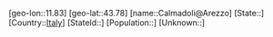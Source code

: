 ﻿---
location: [43.78,11.83]
type: City
tags:
- geo/City


SpocWebEntityId: 29453
isDeleted: false
confidential: public

---
[geo-lon::11.83]
[geo-lat::43.78]
[name::Calmadoli@Arezzo]
[State::]
[Country::[Italy](geo/Continent/Europe/Italy.md)]
[StateId::]
[Population::]
[Unknown::]

